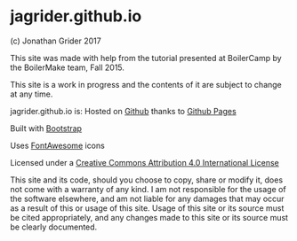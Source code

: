 # jagrider.github.io

(c) Jonathan Grider 2017

This site was made with help from the tutorial presented at BoilerCamp by the
BoilerMake team, Fall 2015.

This site is a work in progress and the contents of it are subject to
change at any time.

jagrider.github.io is:
Hosted on [Github](https://www.github.com) thanks to [Github Pages](https://pages.github.com)

Built with [Bootstrap](http://getbootstrap.com)

Uses [FontAwesome](http://fontawesome.io) icons

Licensed under a [Creative Commons Attribution 4.0 International License](https://creativecommons.org/licenses/by/4.0/)

This site and its code, should you choose to copy, share or modify it, does not
come with a warranty of any kind. I am not responsible for the usage of the
software elsewhere, and am not liable for any damages that may occur as a
result of this or usage of this site. Usage of this site or its source must be
cited appropriately, and any changes made to this site or its source must be
clearly documented.
